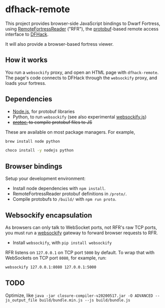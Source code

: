 # dfhack-remote

This project provides browser-side JavaScript bindings to Dwarf Fortress, using
[RemoteFortressReader](https://github.com/DFHack/dfhack/tree/master/plugins/remotefortressreader)
("RFR"), the [protobuf](https://developers.google.com/protocol-buffers)-based
remote access interface to [DFHack](https://github.com/DFHack/dfhack).

It will also provide a browser-based fortress viewer.

## How it works

You run a `websockify` proxy, and open an HTML page with `dfhack-remote`.  The page's code connects to DFHack through the `websockify` proxy, and loads your fortress.

## Dependencies

* [Node.js](https://nodejs.org/en/), for protobuf libraries
* Python, to run `websockify` (see also experimental [websockify.js](https://github.com/novnc/websockify-js))
* ~~[protoc](https://github.com/protocolbuffers/protobuf), to compile protobuf files to JS~~

These are available on most package managers.  For example,

```sh
brew install node python
```

```sh
choco install -y nodejs python
```

## Browser bindings

Setup your development environment:

* Install node dependencies with `npm install`.
* RemoteFortressReader protobuf definitions in `/proto/`.
* Compile protobufs to `/build/` with `npm run proto`.

## Websockify encapsulation

As browsers can only talk to WebSocket ports, not RFR's raw TCP ports,
you must run a [websockify](https://github.com/novnc/websockify) gateway
to forward browser requests to RFR.

* Install `websockify`, with `pip install websockify`

RFR listens on `127.0.0.1` on TCP port `5000` by default.
To wrap that with WebSockets on TCP port `8080`, for example, run:

```sh
websockify 127.0.0.1:8080 127.0.0.1:5000
```

## TODO

Optimize, like `java -jar closure-compiler-v20200517.jar -O ADVANCED --js_output_file build/bundle.min.js --js build/bundle.js`
